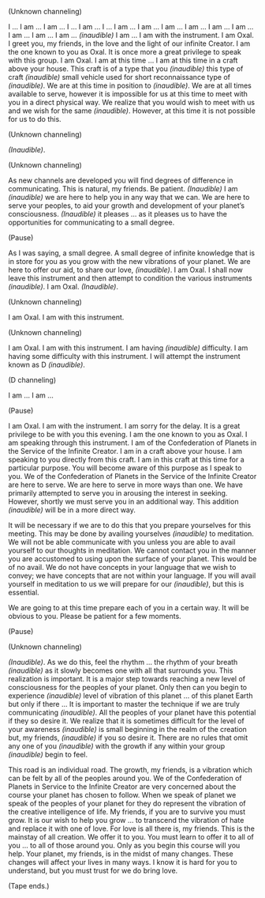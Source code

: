 <p class="channel-type">(Unknown channeling)</p>
<p>I … I am … I am … I … I am … I … I am … I am … I am … I am … I am … I am … I am … I am … I am … <em>(inaudible)</em> I am … I am with the instrument. I am Oxal. I greet you, my friends, in the love and the light of our infinite Creator. I am the one known to you as Oxal. It is once more a great privilege to speak with this group. I am Oxal. I am at this time … I am at this time in a craft above your house. This craft is of a type that you <em>(inaudible)</em> this type of craft <em>(inaudible)</em> small vehicle used for short reconnaissance type of <em>(inaudible)</em>. We are at this time in position to <em>(inaudible)</em>. We are at all times available to serve, however it is impossible for us at this time to meet with you in a direct physical way. We realize that you would wish to meet with us and we wish for the same <em>(inaudible)</em>. However, at this time it is not possible for us to do this.</p>
<p class="channel-type">(Unknown channeling)</p>
<p><em>(Inaudible)</em>.</p>
<p class="channel-type">(Unknown channeling)</p>
<p>As new channels are developed you will find degrees of difference in communicating. This is natural, my friends. Be patient. <em>(Inaudible)</em> I am <em>(inaudible)</em> we are here to help you in any way that we can. We are here to serve your peoples, to aid your growth and development of your planet’s consciousness. <em>(Inaudible)</em> it pleases … as it pleases us to have the opportunities for communicating to a small degree.</p>
<p class="comment">(Pause)</p>
<p>As I was saying, a small degree. A small degree of infinite knowledge that is in store for you as you grow with the new vibrations of your planet. We are here to offer our aid, to share our love, <em>(inaudible)</em>. I am Oxal. I shall now leave this instrument and then attempt to condition the various instruments <em>(inaudible)</em>. I am Oxal. <em>(Inaudible)</em>.</p>
<p class="channel-type">(Unknown channeling)</p>
<p>I am Oxal. I am with this instrument.</p>
<p class="channel-type">(Unknown channeling)</p>
<p>I am Oxal. I am with this instrument. I am having <em>(inaudible)</em> difficulty. I am having some difficulty with this instrument. I will attempt the instrument known as D <em>(inaudible)</em>.</p>
<p class="channel-type">(D channeling)</p>
<p>I am … I am …</p>
<p class="comment">(Pause)</p>
<p>I am Oxal. I am with the instrument. I am sorry for the delay. It is a great privilege to be with you this evening. I am the one known to you as Oxal. I am speaking through this instrument. I am of the Confederation of Planets in the Service of the Infinite Creator. I am in a craft above your house. I am speaking to you directly from this craft. I am in this craft at this time for a particular purpose. You will become aware of this purpose as I speak to you. We of the Confederation of Planets in the Service of the Infinite Creator are here to serve. We are here to serve in more ways than one. We have primarily attempted to serve you in arousing the interest in seeking. However, shortly we must serve you in an additional way. This addition <em>(inaudible)</em> will be in a more direct way.</p>
<p>It will be necessary if we are to do this that you prepare yourselves for this meeting. This may be done by availing yourselves <em>(inaudible)</em> to meditation. We will not be able communicate with you unless you are able to avail yourself to our thoughts in meditation. We cannot contact you in the manner you are accustomed to using upon the surface of your planet. This would be of no avail. We do not have concepts in your language that we wish to convey; we have concepts that are not within your language. If you will avail yourself in meditation to us we will prepare for our <em>(inaudible)</em>, but this is essential.</p>
<p>We are going to at this time prepare each of you in a certain way. It will be obvious to you. Please be patient for a few moments.</p>
<p class="comment">(Pause)</p>
<p class="channel-type">(Unknown channeling)</p>
<p><em>(Inaudible)</em>. As we do this, feel the rhythm … the rhythm of your breath <em>(inaudible)</em> as it slowly becomes one with all that surrounds you. This realization is important. It is a major step towards reaching a new level of consciousness for the peoples of your planet. Only then can you begin to experience <em>(inaudible)</em> level of vibration of this planet … of this planet Earth but only if there … It is important to master the technique if we are truly communicating <em>(inaudible)</em>. All the peoples of your planet have this potential if they so desire it. We realize that it is sometimes difficult for the level of your awareness <em>(inaudible)</em> is small beginning in the realm of the creation but, my friends, <em>(inaudible)</em> if you so desire it. There are no rules that omit any one of you <em>(inaudible)</em> with the growth if any within your group <em>(inaudible)</em> begin to feel.</p>
<p>This road is an individual road. The growth, my friends, is a vibration which can be felt by all of the peoples around you. We of the Confederation of Planets in Service to the Infinite Creator are very concerned about the course your planet has chosen to follow. When we speak of planet we speak of the peoples of your planet for they do represent the vibration of the creative intelligence of life. My friends, if you are to survive you must grow. It is our wish to help you grow … to transcend the vibration of hate and replace it with one of love. For love is all there is, my friends. This is the mainstay of all creation. We offer it to you. You must learn to offer it to all of you … to all of those around you. Only as you begin this course will you help. Your planet, my friends, is in the midst of many changes. These changes will affect your lives in many ways. I know it is hard for you to understand, but you must trust for we do bring love.</p>
<p class="comment">(Tape ends.)</p>